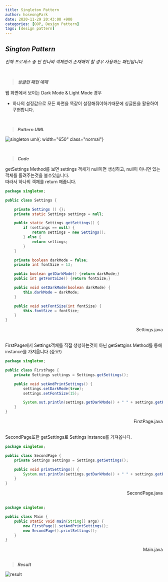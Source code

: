 ```yaml
---
title: Singleton Pattern
author: hoseongPark
date: 2020-11-29 20:43:00 +900
categories: [OOP, Design Pattern]
tags: [design pattern]
---
```


## ***Sington Pattern***
*전체 프로세스 중 단 한나의 객체만이 존재해야 할 경우 사용하는 패턴입니다.*

<br>

> ***싱글턴 패턴 예제***

웹 화면에서 보이는 Dark Mode & Light Mode 경우
   - 하나의 설정값으로 모든 화면을 똑같이 설정해줘야하기때문에 싱글톤을 활용하여 구현합니다.

<br>

> ***Pattern UML***

![singleton uml](https://drive.google.com/uc?export=view&id=1oH2fVpSTppe9UeZ113tewb7l6IbRkGpI){: width="650" class="normal"}

<br>

> ***Code***

getSettings Method를 보면 settings 객체가 null이면 생성하고, null이 아니면 있는 객체를 돌려주는것을 볼수있습니다.   
따라서 하나의 객체를 return 해줍니다.

```java
package singleton;

public class Settings {

    private Settings () {};
    private static Settings settings = null;

    public static Settings getSettings() {
        if (settings == null) {
            return settings = new Settings();
        } else {
            return settings;
        }
    }

    private boolean darkMode = false;
    private int fontSize = 13;

    public boolean getDarkMode() {return darkMode;}
    public int getFontSize() {return fontSize;}

    public void setDarkMode(boolean darkMode) {
        this.darkMode = darkMode;
    }

    public void setFontSize(int fontSize) {
        this.fontSize = fontSize;
    }
}
```
<div style="text-align: right"> Settings.java </div>
<br>

FirstPage에서 Settings객체를 직접 생성하는것이 아닌 getSettgins Method를 통해 instance를 가져옵니다 (중요!)

```java
package singleton;

public class FirstPage {
    private Settings settings = Settings.getSettings();

    public void setAndPrintSettings() {
        settings.setDarkMode(true);
        settings.setFontSize(15);

        System.out.println(settings.getDarkMode() + " " + settings.getFontSize());
    }
}
```
<div style="text-align: right"> FirstPage.java </div>
<br>

SecondPage또한 getSettings로 Settings instance를 가져옵니다.

```java
package singleton;

public class SecondPage {
    private Settings settings = Settings.getSettings();

    public void printSettings() {
        System.out.println(settings.getDarkMode() + " " + settings.getFontSize());
    }
}
```
<div style="text-align: right"> SecondPage.java </div>
<br>

```java
package singleton;

public class Main {
    public static void main(String[] args) {
        new FirstPage().setAndPrintSettings();
        new SecondPage().printSettings();
    }
}
```
<div style="text-align: right"> Main.java </div>
<br>

> ***Result***

![result](https://drive.google.com/uc?export=view&id=1aOeSXkuZogcQaJsQiX1DmYTabe1LaEYR)